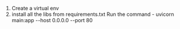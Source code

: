 1. Create a virtual env
2. install all the libs from requirements.txt
Run the command -
uvicorn main:app --host 0.0.0.0 --port 80
